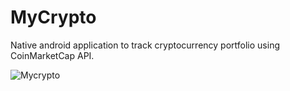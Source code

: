 # MyCrypto
Native android application to track cryptocurrency portfolio using CoinMarketCap API.

![Mycrypto](https://imgur.com/a/47eMlvJ)

